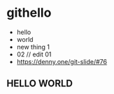 # githello 

 - hello
 - world
 - new thing 1
 - 02 // edit 01
 - https://denny.one/git-slide/#76

 ## HELLO WORLD